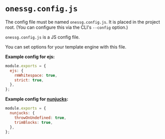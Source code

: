 # `onessg.config.js`

The config file must be named `onessg.config.js`. It is placed in the project root. (You can configure this via the CLI's `--config` option.)

`onessg.config.js` is a JS config file.

You can set options for your template engine with this file.

**Example config for ejs:**

```js
module.exports = {
  ejs: {
    rmWhitespace: true,
    strict: true,
  },
};
```

**Example config for [nunjucks](https://github.com/mozilla/nunjucks):**

```js
module.exports = {
  nunjucks: {
    throwOnUndefined: true,
    trimBlocks: true,
  },
};
```
